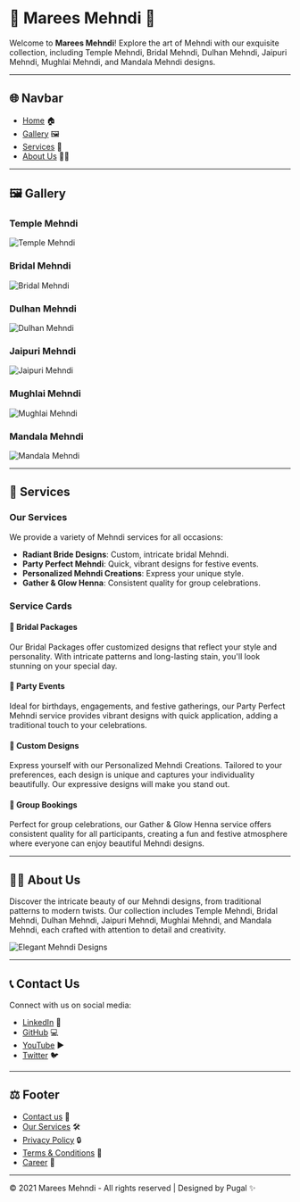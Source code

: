 # 🌺 Marees Mehndi 🌺

Welcome to **Marees Mehndi**! Explore the art of Mehndi with our exquisite collection, including Temple Mehndi, Bridal Mehndi, Dulhan Mehndi, Jaipuri Mehndi, Mughlai Mehndi, and Mandala Mehndi designs.

---

## 🌐 Navbar

- [Home](#) 🏠
- [Gallery](#gallery) 🖼️
- [Services](#services) 💼
- [About Us](#about-us) 👩‍🎨

---

## 🖼️ Gallery

### Temple Mehndi
![Temple Mehndi](../Gallery/1.jpeg)

### Bridal Mehndi
![Bridal Mehndi](../Gallery/2.jpeg)

### Dulhan Mehndi
![Dulhan Mehndi](../Gallery/3.jpeg)

### Jaipuri Mehndi
![Jaipuri Mehndi](../Gallery/4.jpeg)

### Mughlai Mehndi
![Mughlai Mehndi](../Gallery/5.jpeg)

### Mandala Mehndi
![Mandala Mehndi](../Gallery/6.jpeg)

---

## 💼 Services

### Our Services

We provide a variety of Mehndi services for all occasions:

- **Radiant Bride Designs**: Custom, intricate bridal Mehndi.
- **Party Perfect Mehndi**: Quick, vibrant designs for festive events.
- **Personalized Mehndi Creations**: Express your unique style.
- **Gather & Glow Henna**: Consistent quality for group celebrations.

### Service Cards

#### 🎁 Bridal Packages
Our Bridal Packages offer customized designs that reflect your style and personality. With intricate patterns and long-lasting stain, you'll look stunning on your special day.

#### 🎉 Party Events
Ideal for birthdays, engagements, and festive gatherings, our Party Perfect Mehndi service provides vibrant designs with quick application, adding a traditional touch to your celebrations.

#### 🎨 Custom Designs
Express yourself with our Personalized Mehndi Creations. Tailored to your preferences, each design is unique and captures your individuality beautifully. Our expressive designs will make you stand out.

#### 👥 Group Bookings
Perfect for group celebrations, our Gather & Glow Henna service offers consistent quality for all participants, creating a fun and festive atmosphere where everyone can enjoy beautiful Mehndi designs.

---

## 👩‍🎨 About Us

Discover the intricate beauty of our Mehndi designs, from traditional patterns to modern twists. Our collection includes Temple Mehndi, Bridal Mehndi, Dulhan Mehndi, Jaipuri Mehndi, Mughlai Mehndi, and Mandala Mehndi, each crafted with attention to detail and creativity.

![Elegant Mehndi Designs](../Home/group.jpeg)

---

## 📞 Contact Us

Connect with us on social media:

- [LinkedIn](#) 🔗
- [GitHub](#) 💻
- [YouTube](#) ▶️
- [Twitter](https://x.com/PUGALENTHI_123) 🐦

---

## ⚖️ Footer

- [Contact us](#) 📧
- [Our Services](#) 🛠️
- [Privacy Policy](#) 🔒
- [Terms & Conditions](#) 📜
- [Career](#) 💼

---

© 2021 Marees Mehndi - All rights reserved | Designed by Pugal ✨
